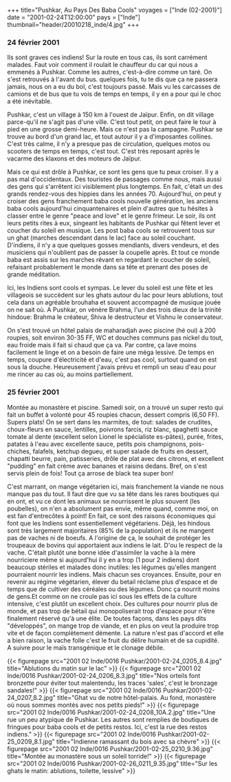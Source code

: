 +++
title="Pushkar, Au Pays Des Baba Cools"
voyages = ["Inde (02-2001)"]
date = "2001-02-24T12:00:00"
pays = ["Inde"]
thumbnail="header/20010218_inde/4.jpg"
+++
### 24 février 2001

Ils sont graves ces indiens! Sur la route en tous cas, ils sont carrément malades. 
Faut voir comment il roulait le chauffeur du car qui nous a emmenés à Pushkar. 
Comme les autres, c'est-à-dire comme un taré. On s'est retrouvés à l'avant du 
bus. quelques fois, tu te dis que ça ne passera jamais, nous on a eu du bol, 
c'est toujours passé. Mais vu les carcasses de camions et de bus que tu vois 
de temps en temps, il y en a pour qui le choc a été inévitable. 

Pushkar, c'est un village à 150 km à l'ouest de Jaïpur. Enfin, on dit village 
parce-qu'il ne s'agit pas d'une ville. C'est tout petit, on peut faire le tour 
à pied en une grosse demi-heure. Mais ce n'est pas la campagne. Pushkar se trouve 
au bord d'un grand lac, et tout autour il y a d'imposantes collines. C'est très 
calme, il n'y a presque pas de circulation, quelques motos ou scooters de temps 
en temps, c'est tout. C'est très reposant après le vacarme des klaxons et des 
moteurs de Jaïpur. 

Mais ce qui est drôle à Pushkar, ce sont les gens que tu peux croiser. Il y 
a pas mal d'occidentaux. Des touristes de passages comme nous, mais aussi des 
gens qui s'arrêtent ici visiblement plus longtemps. En fait, c'était un des 
grands rendez-vous des hippies dans les années 70. Aujourd'hui, on peut y croiser 
des gens franchement baba cools nouvelle génération, les anciens baba cools 
aujourd'hui cinquantenaires et plein d'autres que tu hésites à classer entre 
le genre "peace and love" et le genre frimeur. Le soir, ils ont leurs petits 
rites à eux, singeant les habitants de Pushkar qui fêtent lever et coucher du 
soleil en musique. Les post baba cools se retrouvent tous sur un ghat (marches 
descendant dans le lac) face au soleil couchant. D'indiens, il n'y a que quelques 
gosses mendiants, divers vendeurs, et des musiciens qui n'oublient pas de passer 
la coupelle après. Et tout ce monde baba est assis sur les marches rêvant en 
regardant le coucher de soleil, refaisant probablement le monde dans sa tête 
et prenant des poses de grande méditation. 

Ici, les Indiens sont cools et sympas. Le lever du soleil est une fête et les 
villageois se succèdent sur les ghats autour du lac pour leurs ablutions, tout 
cela dans un agréable brouhaha et souvent accompagné de musique jouée on ne 
sait où. A Pushkar, on vénère Brahma, l'un des trois dieux de la trinité hindoue: 
Brahma le créateur, Shiva le destructeur et Vishnu le conservateur. 

On s'est trouvé un hôtel palais de maharadjah avec piscine (hé oui) à 200 roupies, 
soit environ 30-35 FF, WC et douches communs pas nickel du tout, eau froide 
mais il fait si chaud que ça va. Par contre, ça lave moins facilement le linge 
et on a besoin de faire une méga lessive. De temps en temps, coupure d'électricité 
et d'eau, c'est pas cool, surtout quand on est sous la douche. Heureusement 
j'avais prévu et rempli un seau d'eau pour me rincer au cas où, au moins partiellement. 


### 25 février 2001

Montée au monastère et piscine. Samedi soir, on a trouvé un super resto qui 
fait un buffet à volonté pour 45 roupies chacun, dessert compris (6,50 FF). 
Supers plats! On se sert dans les marmites, de tout: salades de crudites, choux-fleurs 
en sauce, lentilles, poivrons farcis, riz blanc, spaghetti sauce tomate al dente 
(excellent selon Lionel le spécialiste es-pâtes), purée, frites, patates à l'eau 
avec excellente sauce, petits pois champignons, pois-chiches, falafels, ketchup 
degueu, et super salade de fruits en dessert, chapatti beurre, pain, patisseries, 
drôle de plat avec des citrons, et excellent "pudding" en fait crème avec bananes 
et raisins dedans. Bref, on s'est servis plein de fois! Tout ça arrose de black 
tea super bon! 

C'est marrant, on mange végétarien ici, mais franchement la viande ne nous 
manque pas du tout. Il faut dire que vu sa tête dans les rares boutiques qui 
en ont, et vu ce dont les animaux se nourrissent le plus souvent (les poubelles), 
on n'en a absolument pas envie, même quand, comme moi, on est fan d'entrecôtes 
à point! En fait, ce sont des raisons économiques qui font que les Indiens sont 
essentiellement végétariens. Déjà, les hindous sont très largement majoritaires 
(85% de la population) et ils ne mangent pas de vaches ni de boeufs. A l'origine 
de ça, le souhait de protéger les troupeaux de bovins qui apportaient aux indiens 
le lait. D'ou le respect de la vache. C'était plutôt une bonne idée d'assimiler 
la vache à la mère nourriciere même si aujourd'hui il y en a trop (1 pour 2 
indiens) dont beaucoup stériles et malades donc inutiles: les légumes qu'elles 
mangent pourraient nourrir les indiens. Mais chacun ses croyances. Ensuite, 
pour en revenir au régime végétarien, élever du betail réclame plus d'espace 
et de temps que de cultiver des céréales ou des légumes. Donc ça nourrit moins 
de gens.Et comme on ne croule pas ici sous les effets de la culture intensive, 
c'est plutôt un excellent choix. Des cultures pour nourrir plus de monde, et 
pas trop de bétail qui monopoliserait trop d'espace pour n'être finalement réservé 
qu'à une élite. De toutes façons, dans les pays dits "développés", on mange 
trop de viande, et en plus on veut la produire trop vite et de façon complètement 
démente. La nature n'est pas d'accord et elle a bien raison, la vache folle 
c'est le fruit du délire humain et de sa cupidité. A suivre pour le maïs transgénique 
et le clonage débile. 


<div id="TOTO">{{< figurepage src="2001 02 Inde/0016 Pushkar/2001-02-24_0205_8.4.jpg" title="Ablutions du matin sur le lac"  >}}
{{< figurepage src="2001 02 Inde/0016 Pushkar/2001-02-24_0206_8.3.jpg" title="Nos orteils font bronzette pour éviter tout malentendu, les traces 'sales', c'est le bronzage sandales!"  >}}
{{< figurepage src="2001 02 Inde/0016 Pushkar/2001-02-24_0207_8.2.jpg" title="Ghat vu de notre hôtel-palais. Au fond, monastère où nous sommes montés avec nos petits pieds!"  >}}
{{< figurepage src="2001 02 Inde/0016 Pushkar/2001-02-24_0208_10A.2.jpg" title="Une rue un peu atypique de Pushkar. Les autres sont remplies de boutiques de fringues pour baba cools et de petits restos. Ici, c'est la rue des restos indiens."  >}}
{{< figurepage src="2001 02 Inde/0016 Pushkar/2001-02-25_0209_8.1.jpg" title="Indienne ramassant du bois avec sa chèvre"  >}}
{{< figurepage src="2001 02 Inde/0016 Pushkar/2001-02-25_0210_9.36.jpg" title="Montée au monastère sous un soleil torride!"  >}}
{{< figurepage src="2001 02 Inde/0016 Pushkar/2001-02-26_0211_9.35.jpg" title="Sur les ghats le matin: ablutions, toilette, lessive"  >}}
</DIV>


